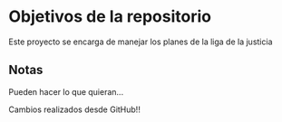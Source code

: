 # Objetivos de la repositorio

Este proyecto se encarga de manejar los planes de la liga de la justicia


## Notas
Pueden hacer lo que quieran...

Cambios realizados desde GitHub!!
